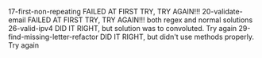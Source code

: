 17-first-non-repeating FAILED AT FIRST TRY, TRY AGAIN!!!
20-validate-email FAILED AT FIRST TRY, TRY AGAIN!!! both regex and normal solutions
26-valid-ipv4 DID IT RIGHT, but solution was to convoluted. Try again
29-find-missing-letter-refactor DID IT RIGHT, but didn't use methods properly. Try again
